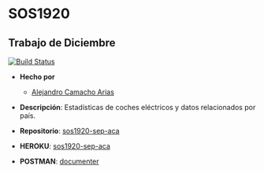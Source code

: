 # SOS1920

## Trabajo de Diciembre


[![Build Status](https://travis-ci.org/sain120/sos1920-dic-aca.svg?branch=master)](https://travis-ci.org/sain120/sos1920-dic-aca)


- **Hecho por**
  - [Alejandro Camacho Arias](https://github.com/sain120)
  
- **Descripción**: Estadísticas de coches eléctricos y datos relacionados por país.

- **Repositorio**: [sos1920-sep-aca](https://github.com/sain120/sos1920-dic-aca)

-  **HEROKU**: [sos1920-sep-aca](https://sos1920-dic-aca.herokuapp.com/)

-  **POSTMAN**: [documenter](https://documenter.getpostman.com/view/10637488/TVKHTF9S)